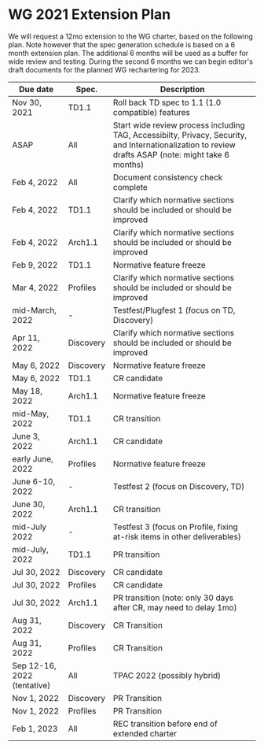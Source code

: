 # WG 2021 Extension Plan
We will request a 12mo extension to the WG charter, based on the following plan.
Note however that the spec generation schedule is based on a 6 month extension plan.
The additional 6 months will be used as a buffer for wide review and testing.
During the second 6 months we can begin editor's draft documents for the planned WG rechartering for 2023.

| Due date | Spec. | Description |
| --- | --- | --- |
| Nov 30, 2021 | TD1.1 | Roll back TD spec to 1.1 (1.0 compatible) features |
| ASAP | All | Start wide review process including TAG, Accessibilty, Privacy, Security, and Internationalization to review drafts ASAP (note: might take 6 months) |
| Feb 4, 2022 | All | Document consistency check complete |
| Feb 4, 2022 | TD1.1 | Clarify which normative sections should be included or should be improved |
| Feb 4, 2022 | Arch1.1 | Clarify which normative sections should be included or should be improved |
| Feb 9, 2022 | TD1.1 | Normative feature freeze |
| Mar 4, 2022 | Profiles | Clarify which normative sections should be included or should be improved |
| mid-March, 2022 | - | Testfest/Plugfest 1 (focus on TD, Discovery) |
| Apr 11, 2022 | Discovery | Clarify which normative sections should be included or should be improved |
| May 6, 2022 | Discovery | Normative feature freeze |
| May 6, 2022 | TD1.1 | CR candidate |
| May 18, 2022 | Arch1.1 | Normative feature freeze |
| mid-May, 2022 | TD1.1 | CR transition |
| June 3, 2022 | Arch1.1 | CR candidate |
| early June, 2022 | Profiles | Normative feature freeze |
| June 6-10, 2022 | - | Testfest 2 (focus on Discovery, TD) |
| June 30, 2022 | Arch1.1 | CR transition |
| mid-July 2022 | -   | Testfest 3 (focus on Profile, fixing at-risk items in other deliverables) |
| mid-July, 2022 | TD1.1 | PR transition |
| Jul 30, 2022 | Discovery | CR candidate |
| Jul 30, 2022 | Profiles | CR candidate |
| Jul 30, 2022 | Arch1.1 | PR transition  (note: only 30 days after CR, may need to delay 1mo) |
| Aug 31, 2022 | Discovery | CR Transition |
| Aug 31, 2022 | Profiles | CR Transition |
| Sep 12-16, 2022 (tentative)| All | TPAC 2022 (possibly hybrid) |
| Nov 1, 2022 | Discovery | PR Transition |
| Nov 1, 2022 | Profiles | PR Transition |
| Feb 1, 2023 | All | REC transition before end of extended charter |
